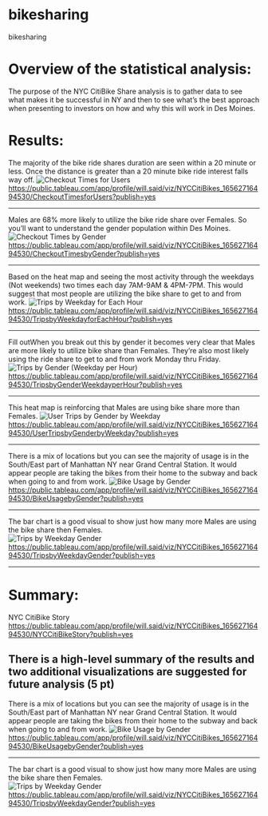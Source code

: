 # bikesharing
bikesharing

# Overview of the statistical analysis:

The purpose of the NYC CitiBike Share analysis is to gather data to see what makes it be successful in NY and then to see what’s the best approach when presenting to investors on how and why this will work in Des Moines.

# Results:

The majority of the bike ride shares duration are seen within a 20 minute or less. Once the distance is greater than a 20 minute bike ride interest falls way off.
![Checkout Times for Users](https://user-images.githubusercontent.com/101777677/175834679-3440c729-77a6-4744-8d31-61a5f824f9a6.JPG)
https://public.tableau.com/app/profile/will.said/viz/NYCCitiBikes_16562716494530/CheckoutTimesforUsers?publish=yes

_______________________________________________________________________________________________________________________________________________________________________

Males are 68% more likely to utilize the bike ride share over Females. So you’ll want to understand the gender population within Des Moines.
![Checkout Times by Gender](https://user-images.githubusercontent.com/101777677/175834760-dfcb8a26-c7d7-45b7-911a-fe39dc076186.JPG)
https://public.tableau.com/app/profile/will.said/viz/NYCCitiBikes_16562716494530/CheckoutTimesbyGender?publish=yes

_______________________________________________________________________________________________________________________________________________________________________

Based on the heat map and seeing the most activity through the weekdays (Not weekends) two times each day 7AM-9AM & 4PM-7PM. This would suggest that most people are utilizing the bike share to get to and from work.
![Trips by Weekday for Each Hour](https://user-images.githubusercontent.com/101777677/175835018-7457a4fd-9115-46cf-af60-218db20b1040.JPG)
https://public.tableau.com/app/profile/will.said/viz/NYCCitiBikes_16562716494530/TripsbyWeekdayforEachHour?publish=yes

_______________________________________________________________________________________________________________________________________________________________________

Fill outWhen you break out this by gender it becomes very clear that Males are more likely to utilize bike share than Females. They’re also most likely using the ride share to get to and from work Monday thru Friday.
![Trips by Gender (Weekday per Hour)](https://user-images.githubusercontent.com/101777677/175835026-fc55220d-edaf-40fb-9cc4-8ba4b79d58d0.JPG)
https://public.tableau.com/app/profile/will.said/viz/NYCCitiBikes_16562716494530/TripsbyGenderWeekdayperHour?publish=yes

_______________________________________________________________________________________________________________________________________________________________________

This heat map is reinforcing that Males are using bike share more than Females.
![User Trips by Gender by Weekday](https://user-images.githubusercontent.com/101777677/175835060-34833102-42fb-4613-aebf-ad1f9fe1afe5.JPG)
https://public.tableau.com/app/profile/will.said/viz/NYCCitiBikes_16562716494530/UserTripsbyGenderbyWeekday?publish=yes

_______________________________________________________________________________________________________________________________________________________________________

There is a mix of locations but you can see the majority of usage is in the South/East part of Manhattan NY near Grand Central Station. It would appear people are taking the bikes from their home to the subway and back when going to and from work. 
![Bike Usage by Gender](https://user-images.githubusercontent.com/101777677/175835095-581d7e46-195b-44f5-842c-12f27fdd8b3c.JPG)
https://public.tableau.com/app/profile/will.said/viz/NYCCitiBikes_16562716494530/BikeUsagebyGender?publish=yes

_______________________________________________________________________________________________________________________________________________________________________

The bar chart is a good visual to show just how many more Males are using the bike share then Females.  
![Trips by Weekday   Gender](https://user-images.githubusercontent.com/101777677/175835113-c92109bd-dae4-4063-a947-4d00febb9ae5.JPG)
https://public.tableau.com/app/profile/will.said/viz/NYCCitiBikes_16562716494530/TripsbyWeekdayGender?publish=yes

_______________________________________________________________________________________________________________________________________________________________________

# Summary:
NYC CitiBike Story 
https://public.tableau.com/app/profile/will.said/viz/NYCCitiBikes_16562716494530/NYCCitiBikeStory?publish=yes
## There is a high-level summary of the results and two additional visualizations are suggested for future analysis (5 pt)

There is a mix of locations but you can see the majority of usage is in the South/East part of Manhattan NY near Grand Central Station. It would appear people are taking the bikes from their home to the subway and back when going to and from work. 
![Bike Usage by Gender](https://user-images.githubusercontent.com/101777677/175835095-581d7e46-195b-44f5-842c-12f27fdd8b3c.JPG)
https://public.tableau.com/app/profile/will.said/viz/NYCCitiBikes_16562716494530/BikeUsagebyGender?publish=yes

_______________________________________________________________________________________________________________________________________________________________________

The bar chart is a good visual to show just how many more Males are using the bike share then Females.  
![Trips by Weekday   Gender](https://user-images.githubusercontent.com/101777677/175835113-c92109bd-dae4-4063-a947-4d00febb9ae5.JPG)
https://public.tableau.com/app/profile/will.said/viz/NYCCitiBikes_16562716494530/TripsbyWeekdayGender?publish=yes

